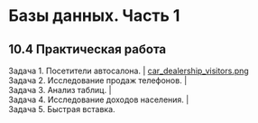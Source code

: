 # Базы данных. Часть 1
## 10.4 Практическая работа

Задача 1. Посетители автосалона. | [car_dealership_visitors.png](https://github.com/wafflelios/Python-Advanced/blob/main/mod10/car_dealership_visitors.png)<br>
Задача 2. Исследование продаж телефонов. | <br>
Задача 3. Анализ таблиц. | <br>
Задача 4. Исследование доходов населения. | <br>
Задача 5. Быстрая вставка.
